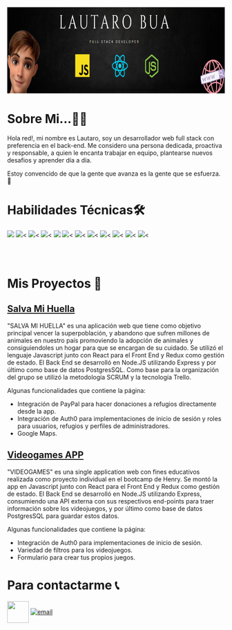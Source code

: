 <p align="right">
  <img height="200" src="./assets/yo.PNG" />
</p>

# Sobre Mi...🙋‍♂️​
Hola red!, mi nombre es Lautaro, soy un desarrollador web full stack con preferencia en el back-end. Me considero una persona dedicada, proactiva y responsable, a quien le encanta trabajar en equipo, plantearse nuevos desafios y aprender día a día.

Estoy convencido de que la gente que avanza es la gente que se esfuerza. 💪​

# Habilidades Técnicas ​🛠️​

<p>
  <img width="15%" src="https://www.vectorlogo.zone/logos/javascript/javascript-ar21.svg">
  <img width="15%" src="https://www.vectorlogo.zone/logos/w3_html5/w3_html5-ar21.svg"><
  <img width="15%" src="https://www.vectorlogo.zone/logos/w3_css/w3_css-ar21.svg"><
  <img width="15%" src="https://www.vectorlogo.zone/logos/typescriptlang/typescriptlang-ar21.svg"><
  <img width="15%" src="https://www.vectorlogo.zone/logos/reactjs/reactjs-ar21.svg">
  <img width="15%" src="https://raw.githubusercontent.com/prplx/svg-logos/5585531d45d294869c4eaab4d7cf2e9c167710a9/svg/redux.svg"><
  <img width="15%" src="https://www.vectorlogo.zone/logos/getbootstrap/getbootstrap-ar21.svg"><
  <img width="15%" src="https://www.vectorlogo.zone/logos/nodejs/nodejs-ar21.svg"><
  <img width="15%" src="https://www.vectorlogo.zone/logos/expressjs/expressjs-ar21.svg"><
  <img width="15%" src="https://www.vectorlogo.zone/logos/postgresql/postgresql-ar21.svg"><
  <img width="15%" src="https://www.vectorlogo.zone/logos/git-scm/git-scm-ar21.svg"><
  <img width="15%" src="https://www.vectorlogo.zone/logos/getpostman/getpostman-ar21.svg"><
</p>
<br>
<br>

# Mis Proyectos 💼​

<a href="https://salva-mi-huella.vercel.app/" target="_blank"><h2>Salva Mi Huella</h2></a>


"SALVA MI HUELLA" es una aplicación web que tiene como objetivo principal vencer la superpoblación, y abandono que sufren millones de animales en nuestro país promoviendo la adopción de animales y consiguiendoles un hogar para que se encargan de su cuidado. Se utilizó el lenguaje Javascript junto con React para el Front End y Redux como gestión de estado. El Back End se desarrolló en Node.JS utilizando Express y por último como base de datos PostgresSQL. Como base para la organización del grupo se utilizó la metodología SCRUM y la tecnología Trello.

Algunas funcionalidades que contiene la página:
- Integración de PayPal para hacer donaciones a refugios directamente desde la app.
- Integración de Auth0 para implementaciones de inicio de sesión y roles para usuarios, refugios y perfiles de administradores.
- Google Maps.



<a href="https://github.com/Lauti0122/Video_Games_PI" target="_blank"><h2>Videogames APP</h2></a>

 "VIDEOGAMES" es una single application web con fines educativos realizada como proyecto individual en el bootcamp de Henry. Se montó la app en Javascript junto con React para el Front End y Redux como gestión de estado. El Back End se desarrolló en Node.JS utilizando Express, consumiendo una API externa con sus respectivos end-points para traer información sobre los videojuegos, y por último como base de datos PostgresSQL para guardar estos datos.

Algunas funcionalidades que contiene la página:
- Integración de Auth0 para implementaciones de inicio de sesión.
- Variedad de filtros para los videojuegos.
- Formulario para crear tus propios juegos.

# Para contactarme 📞​

<p align="left">
<a href="https://www.linkedin.com/in/lautarobua-full-stack-developer/" target="blank"><img align="center" src="https://cdn-icons-png.flaticon.com/512/145/145807.png" height="50" width="50" /></a>
<a href="mailto:lautarobua.10@gmail.com" target="blank"><img align="center" src="https://cdn-icons-png.flaticon.com/512/732/732200.png" alt="email" height="50" width="50" /></a>
</p>










